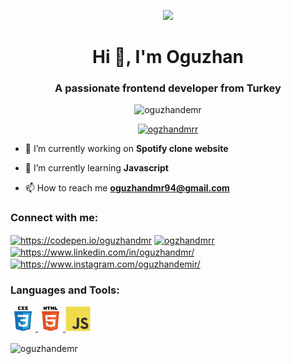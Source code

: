<p align="center"> <img height="250" src="https://www.pinclipart.com/picdir/big/552-5524524_clipart-geometric-minimal-art-png-transparent-png.png"/></p>

<h1 align="center">Hi 👋, I'm Oguzhan</h1>
<h3 align="center">A passionate frontend developer from Turkey</h3>

<p align="center"> <img src="https://komarev.com/ghpvc/?username=oguzhandemr&label=Profile%20views&color=0e75b6&style=flat" alt="oguzhandemr" /> </p>

<p align="center"> <a href="https://twitter.com/ogzhandmrr" target="blank"><img src="https://img.shields.io/twitter/follow/ogzhandmrr?logo=twitter&style=for-the-badge" alt="ogzhandmrr" /></a> </p>

- 🔭 I’m currently working on **Spotify clone website**

- 🌱 I’m currently learning **Javascript**

- 📫 How to reach me **oguzhandmr94@gmail.com**

<h3 align="left">Connect with me:</h3>
<p align="left">
<a href="https://codepen.io/https://codepen.io/oguzhandmr" target="blank"><img align="center" src="https://raw.githubusercontent.com/rahuldkjain/github-profile-readme-generator/master/src/images/icons/Social/codepen.svg" alt="https://codepen.io/oguzhandmr" height="30" width="40" /></a>
<a href="https://twitter.com/ogzhandmrr" target="blank"><img align="center" src="https://raw.githubusercontent.com/rahuldkjain/github-profile-readme-generator/master/src/images/icons/Social/twitter.svg" alt="ogzhandmrr" height="30" width="40" /></a>
<a href="https://linkedin.com/in/https://www.linkedin.com/in/oguzhandmr/" target="blank"><img align="center" src="https://raw.githubusercontent.com/rahuldkjain/github-profile-readme-generator/master/src/images/icons/Social/linked-in-alt.svg" alt="https://www.linkedin.com/in/oguzhandmr/" height="30" width="40" /></a>
<a href="https://instagram.com/https://www.instagram.com/oguzhandemir/" target="blank"><img align="center" src="https://raw.githubusercontent.com/rahuldkjain/github-profile-readme-generator/master/src/images/icons/Social/instagram.svg" alt="https://www.instagram.com/oguzhandemir/" height="30" width="40" /></a>
</p>

<h3 align="left">Languages and Tools:</h3>
<p align="left"> <a href="https://www.w3schools.com/css/" target="_blank" rel="noreferrer"> <img src="https://raw.githubusercontent.com/devicons/devicon/master/icons/css3/css3-original-wordmark.svg" alt="css3" width="40" height="40"/> </a> <a href="https://www.w3.org/html/" target="_blank" rel="noreferrer"> <img src="https://raw.githubusercontent.com/devicons/devicon/master/icons/html5/html5-original-wordmark.svg" alt="html5" width="40" height="40"/> </a> <a href="https://developer.mozilla.org/en-US/docs/Web/JavaScript" target="_blank" rel="noreferrer"> <img src="https://raw.githubusercontent.com/devicons/devicon/master/icons/javascript/javascript-original.svg" alt="javascript" width="40" height="40"/> </a> </p>

<p><img align="center" src="https://github-readme-stats.vercel.app/api/top-langs?username=oguzhandemr&show_icons=true&locale=en&layout=compact" alt="oguzhandemr" /></p>
